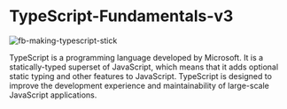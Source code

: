 # TypeScript-Fundamentals-v3

![fb-making-typescript-stick](https://github.com/saidali-ibn-zafar/TypeScript-Fundamentals-v3/assets/120341849/00ff4022-91b2-4a97-8487-224cf5cdff62)

TypeScript is a programming language developed by Microsoft. It is a statically-typed superset of JavaScript, which means that it adds optional static typing and other features to JavaScript. TypeScript is designed to improve the development experience and maintainability of large-scale JavaScript applications.
